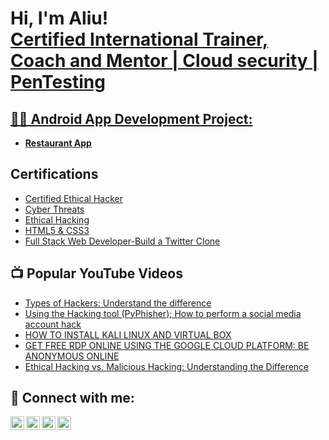 <h1>Hi, I'm Aliu! <br/><a href="https://github.com/Hackedroid">Certified International Trainer, Coach and Mentor | Cloud security | PenTesting</h1>

<h2>👨‍💻 Android App Development Project:</h2>

- [<b>Restaurant App</b>](https://play.google.com/store/apps/details?id=com.app_jeunky380.layout&hl=en&gl=US)

<h2> Certifications </h2>

- [Certified Ethical Hacker](https://drive.google.com/file/d/1oRmx2qjbMqrEgb2Yp1VKULH_HH7b87hP/view?usp=sharing)
- [Cyber Threats](https://drive.google.com/file/d/1B2Ve-y5sXeQSO9pA5v3_bBJmyIXTVjmC/view?usp=sharing)
- [Ethical Hacking](https://www.futurelearn.com/certificates/8spu36l)
- [HTML5 & CSS3](https://www.pirple.com/certificates/nr9bnutm9q)
- [Full Stack Web Developer-Build a Twitter Clone](https://earnandexcel.thinkific.com/certificates/hi0whufzqh)

<h2>📺 Popular YouTube Videos</h2>

- [Types of Hackers: Understand the difference](https://www.youtube.com/watch?v=xeltraaLkuA)
- [Using the Hacking tool (PyPhisher); How to perform a social media account hack](https://www.youtube.com/watch?v=qtaRVjSW8fc)
- [HOW TO INSTALL KALI LINUX AND VIRTUAL BOX](https://www.youtube.com/watch?v=nkYcbqZV6Ck)
- [GET FREE RDP ONLINE USING THE GOOGLE CLOUD PLATFORM: BE ANONYMOUS ONLINE](https://www.youtube.com/watch?v=58R6-JX6BuM)
- [Ethical Hacking vs. Malicious Hacking: Understanding the Difference](https://www.youtube.com/watch?v=EoG7VBU0JjU)



<h2> 🤳 Connect with me:</h2>

[<img align="left" alt="AliuSanusi | YouTube" width="22px" src="https://cdn.jsdelivr.net/npm/simple-icons@v3/icons/youtube.svg" />][youtube]
[<img align="left" alt="AliuSanusi | Twitter" width="22px" src="https://cdn.jsdelivr.net/npm/simple-icons@v3/icons/tiktok.svg" />][tiktok]
[<img align="left" alt="AliuSanusi | LinkedIn" width="22px" src="https://cdn.jsdelivr.net/npm/simple-icons@v3/icons/linkedin.svg" />][linkedin]
[<img align="left" alt="AliuSanusi | Instagram" width="22px" src="https://cdn.jsdelivr.net/npm/simple-icons@v3/icons/instagram.svg" />][instagram]

[tiktok]: https://www.tiktok.com/@ali_b_sanusi
[youtube]: https://www.youtube.com/@ali_B_Sanusi
[instagram]: https://www.instagram.com/pyruvate_technologies/
[linkedin]: https://www.linkedin.com/in/sanusi-aliu-a8425738/

